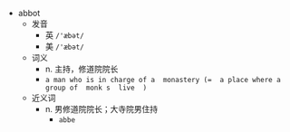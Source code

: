 - abbot
  - 发音
    - 英 `/'æbət/`
    - 美 `/'æbət/`
  - 词义
    - n. 主持，修道院院长
    - `a man who is in charge of a  monastery (=  a place where a group of  monk s  live  ) `
  - 近义词
    - n. 男修道院院长；大寺院男住持
      - `abbe`
